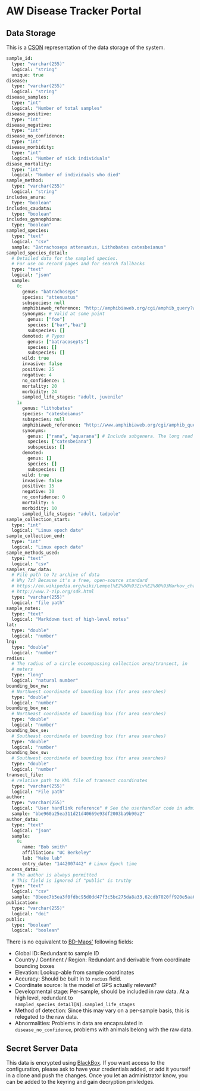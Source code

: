 AW Disease Tracker Portal
==========================

## Data Storage

This is a [CSON](https://github.com/bevry/cson) representation of the data storage of the system.


```coffee
sample_id:
  type: "varchar(255)"
  logical: "string"
  unique: true
disease:
  type: "varchar(255)"
  logical: "string"
disease_samples:
  type: "int"
  logical: "Number of total samples"
disease_positive:
  type: "int"
disease_negative:
  type: "int"
disease_no_confidence:
  type: "int"
disease_morbidity:
  type: "int"
  logical: "Number of sick individuals"
disase_mortality:
  type: "int"
  logical: "Number of individuals who died"
sample_method:
  type: "varchar(255)"
  logical: "string"
includes_anura:
  type: "boolean"
includes_caudata:
  type: "boolean"
includes_gymnophiona:
  type: "boolean"
sampled_species:
  type: "text"
  logical: "csv"
  sample: "Batrachoseps attenuatus, Lithobates catesbeianus"
sampled_species_detail:
  # Detailed data for the sampled species.
  # For use on record pages and for search fallbacks
  type: "text"
  logical: "json"
  sample:
    0:
      genus: "batrachoseps"
      species: "attenuatus"
      subspecies: null
      amphibiaweb_reference: "http://amphibiaweb.org/cgi/amphib_query?where-genus=Batrachoseps&where-species=attenuatus&account=amphibiaweb"
      synonyms: # Valid at some point
        genus: ["foo"]
        species: ["bar","baz"]
        subspecies: []
      demoted: # Typos
        genus: ["batracosepts"]
        species: []
        subspecies: []
      wild: true
      invasive: false
      positive: 25
      negative: 4
      no_confidence: 1
      mortality: 20
      morbidity: 24
      sampled_life_stages: "adult, juvenile"
    1:
      genus: "lithobates"
      species: "catesbeianus"
      subspecies: null
      amphibiaweb_reference: "http://www.amphibiaweb.org/cgi/amphib_query?rel-common_name=like&where-scientific_name=rana+catesbeiana&account=amphibiaweb"
      synonyms:
        genus: ["rana", "aquarana"] # Include subgenera. The long road to truly dichotomous phylogenies ...
        species: ["catesbeiana"]
        subspecies: []
      demoted:
        genus: []
        species: []
        subspecies: []
      wild: true
      invasive: false
      positive: 15
      negative: 30
      no_confidence: 0
      mortality: 6
      morbidity: 10
      sampled_life_stages: "adult, tadpole"
sample_collection_start:
  type: "int"
  logical: "Linux epoch date"
sample_collection_end:
  type: "int"
  logical: "Linux epoch date"
sample_methods_used:
  type: "text"
  logical: "csv"
samples_raw_data:
  # File path to 7z archive of data
  # Why 7z? Because it's a free, open-source standard
  # https://en.wikipedia.org/wiki/Lempel%E2%80%93Ziv%E2%80%93Markov_chain_algorithm
  # http://www.7-zip.org/sdk.html
  type: "varchar(255)"
  logical: "file path"
sample_notes:
  type: "text"
  logical: "Markdown text of high-level notes"
lat:
  type: "double"
  logical: "number"
lng:
  type: "double"
  logical: "number"
radius:
  # The radius of a circle encompassing collection area/transect, in
  # meters
  type: "long"
  logical: "natural number"
bounding_box_nw:
  # Northwest coordinate of bounding box (for area searches)
  type: "double"
  logical: "number"
bounding_box_ne:
  # Northeast coordinate of bounding box (for area searches)
  type: "double"
  logical: "number"
bounding_box_se:
  # Southeast coordinate of bounding box (for area searches)
  type: "double"
  logical: "number"
bounding_box_sw:
  # Southwest coordinate of bounding box (for area searches)
  type: "double"
  logical: "number"
transect_file:
  # relative path to KML file of transect coordinates
  type: "varchar(255)"
  logical: "File path"
author:
  type: "varchar(255)"
  logical: "User hardlink reference" # See the userhandler code in admin/
  sample: "bbe960a25ea311d21d40669e93df2003ba9b90a2"
author_data:
  type: "text"
  logical: "json"
  sample:
    0:
      name: "Bob smith"
      affiliation: "UC Berkeley"
      lab: "Wake lab"
      entry_date: "1442007442" # Linux Epoch time
access_data:
  # The author is always permitted
  # This field is ignored if "public" is truthy
  type: "text"
  logical: "csv"
  sample: "0beec7b5ea3f0fdbc95d0dd47f3c5bc275da8a33,62cdb7020ff920e5aa642c3d4066950dd1f01f4d"
publication:
  type: "varchar(255)"
  logical: "doi"
public:
  type: "boolean"
  logical: "boolean"

```

There is no equivalent to [BD-Maps'](http://www.bd-maps.net/isolates/) following fields:

- Global ID: Redundant to sample ID
- Country / Continent / Region: Redundant and derivable from coordinate bounding boxes
- Elevation: Lookup-able from sample coordinates
- Accuracy: Should be built in to `radius` field.
- Coordinate source: Is the model of GPS actually relevant?
- Developmental stage: Per-sample, should be included in raw data. At a high level, redundant to `sampled_species_detail[N].sampled_life_stages`
- Method of detection: Since this may vary on a per-sample basis, this is relegated to the raw data.
- Abnormalities: Problems in data are encapsulated in `disease_no_confidence`, problems with animals belong with the raw data.


## Secret Server Data

This data is encrypted using
[BlackBox](https://github.com/StackExchange/blackbox). If you want
access to the configuration, please ask to have your credentials
added, or add it yourself in a clone and push the changes. Once you
let an administrator know, you can be added to the keyring and gain
decryption privledges.
